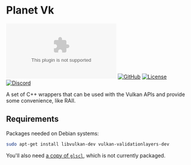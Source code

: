 # Planet Vk

[![Documentation](https://badgen.net/static/docs/blue5alamander.com)](https://blue5alamander.com/open-source/planet-vk/)
[![GitHub](https://badgen.net/badge/Github/planet-vk/green?icon=github)](https://github.com/Blue5alamander/planet-vk/)
[![License](https://badgen.net/github/license/Blue5alamander/planet-vk)](https://github.com/Blue5alamander/planet-vk/blob/main/LICENSE_1_0.txt)
[![Discord](https://badgen.net/badge/icon/discord?icon=discord&label)](https://discord.gg/tKSabUa52v)

A set of C++ wrappers that can be used with the Vulkan APIs and provide some convenience, like RAII.


## Requirements

Packages needed on Debian systems:

```bash
sudo apt-get install libvulkan-dev vulkan-validationlayers-dev
```

You'll also need [a copy of `glscl`](https://github.com/google/shaderc), which is not currently packaged.
